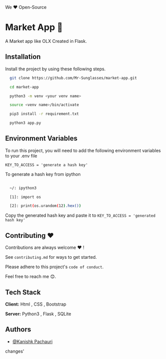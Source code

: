 We ❤️ Open-Source

# Market App 🏪

A Market app like OLX Created in Flask.

## Installation

Install the project by using these following steps.

```bash
  git clone https://github.com/Mr-Sunglasses/market-app.git

  cd market-app

  python3 -m venv <your venv name>

  source <venv name>/bin/activate

  pip3 install -r requirement.txt

  python3 app.py

```
    
## Environment Variables

To run this project, you will need to add the following environment variables to your .env file

`KEY_TO_ACCESS = 'generate a hash key'`

To generate a hash key from ipython

```bash
  
  ~/: ipython3

  [1]: import os

  [2]: print(os.urandom(12).hex())

```

Copy the generated hash key and paste it to `KEY_TO_ACCESS = 'generated hash key'`


## Contributing ❤️

Contributions are always welcome ❤️ !

See `contributing.md` for ways to get started.

Please adhere to this project's `code of conduct`.

Feel free to reach me 😊.

## Tech Stack

**Client:** Html , CSS , Bootstrap 

**Server:** Python3 , Flask , SQLite


## Authors

- [@Kanishk Pachauri](https://www.github.com/Mr-Sunglasses)

changes'

